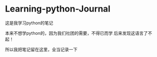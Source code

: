 # Learning-python-Journal

这是我学习python的笔记

本来不想学python的，因为我们社团的需要，不得已而学
后来发现这语言了不起！

所以我把笔记留在这里，全当记录一下
